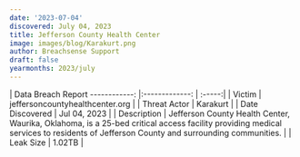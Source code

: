 ```yaml
---
date: '2023-07-04'
discovered: July 04, 2023
title: Jefferson County Health Center
image: images/blog/Karakurt.png
author: Breachsense Support
draft: false
yearmonths: 2023/july
---
```



| Data Breach Report
------------:     |:-------------:    | :-----:|
| Victim      | jeffersoncountyhealthcenter.org      | 
| Threat Actor      | Karakurt      | 
| Date Discovered      | Jul 04, 2023      | 
| Description      | Jefferson County Health Center, Waurika, Oklahoma, is a 25-bed critical access facility providing medical services to residents of Jefferson County and surrounding communities.      | 
| Leak Size      | 1.02TB      | 

